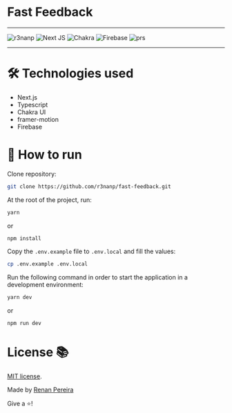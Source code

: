 # Fast Feedback

---

![r3nanp](https://img.shields.io/badge/r3nanp-fast--feedback-blue?style=for-the-badge&logo=react)
![Next JS](https://img.shields.io/badge/Next-black?style=for-the-badge&logo=next.js&logoColor=white)
![Chakra](https://img.shields.io/badge/chakra-%234ED1C5.svg?style=for-the-badge&logo=chakraui&logoColor=white)
![Firebase](https://img.shields.io/badge/firebase-%23039BE5.svg?style=for-the-badge&logo=firebase)
![prs](https://img.shields.io/static/v1?label=PRs&message=welcome&style=for-the-badge&color=24B36B&labelColor=000000)

---

# 🛠 Technologies used

- Next.js
- Typescript
- Chakra UI
- framer-motion
- Firebase

# 🤔 How to run

Clone repository:
```bash
git clone https://github.com/r3nanp/fast-feedback.git
```

At the root of the project, run:
```bash
yarn
```
or

```sh
npm install
```

Copy the `.env.example` file to `.env.local` and fill the values:
```bash
cp .env.example .env.local
```

Run the following command in order to start the application in a development environment:
```bash
yarn dev
```
or

```bash
npm run dev
```
# License 📚

[MIT license](LICENSE).

Made by [Renan Pereira](https://github.com/r3nanp)

Give a ⭐️!
